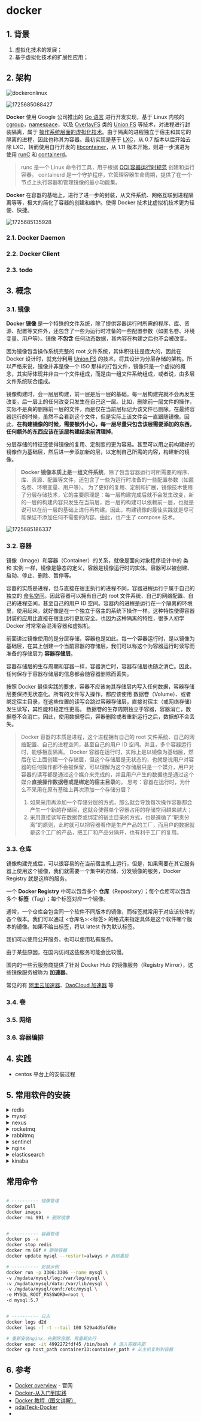 # docker

## 1. 背景

1. 虚拟化技术的发展；
2. 基于虚拟化技术的扩展性应用；

## 2. 架构

![dockeronlinux](./docker/image/docker-on-linux.png)

![1725685088427](./docker/image/1725685088427.png)

**Docker** 使用 Google 公司推出的 [Go 语言](https://golang.google.cn/) 进行开发实现，基于 Linux 内核的 [cgroup](https://zh.wikipedia.org/wiki/Cgroups)，[namespace](https://en.wikipedia.org/wiki/Linux_namespaces)，以及 [OverlayFS](https://docs.docker.com/storage/storagedriver/overlayfs-driver/) 类的 [Union FS](https://en.wikipedia.org/wiki/Union_mount) 等技术，对进程进行封装隔离，属于 [操作系统层面的虚拟化技术](https://en.wikipedia.org/wiki/Operating-system-level_virtualization)。由于隔离的进程独立于宿主和其它的隔离的进程，因此也称其为容器。最初实现是基于 [LXC](https://linuxcontainers.org/lxc/introduction/)，从 0.7 版本以后开始去除 LXC，转而使用自行开发的 [libcontainer](https://github.com/docker/libcontainer)，从 1.11 版本开始，则进一步演进为使用 [runC](https://github.com/opencontainers/runc) 和 [containerd](https://github.com/containerd/containerd)。

> runc 是一个 Linux 命令行工具，用于根据 [OCI 容器运行时规范](https://github.com/opencontainers/runtime-spec) 创建和运行容器。
> containerd 是一个守护程序，它管理容器生命周期，提供了在一个节点上执行容器和管理镜像的最小功能集。

**Docker** 在容器的基础上，进行了进一步的封装，从文件系统、网络互联到进程隔离等等，极大的简化了容器的创建和维护。使得 Docker 技术比虚拟机技术更为轻便、快捷。

![1725685135928](./docker/image/1725685135928.png)

### 2.1. Docker Daemon

### 2.2. Docker Client

### 2.3. todo

## 3. 概念

### 3.1. 镜像

**Docker 镜像** 是一个特殊的文件系统，除了提供容器运行时所需的程序、库、资源、配置等文件外，还包含了一些为运行时准备的一些配置参数（如匿名卷、环境变量、用户等）。镜像 **不包含** 任何动态数据，其内容在构建之后也不会被改变。

因为镜像包含操作系统完整的 root 文件系统，其体积往往是庞大的，因此在 Docker 设计时，就充分利用 [Union FS](https://en.wikipedia.org/wiki/Union_mount) 的技术，将其设计为分层存储的架构。所以严格来说，镜像并非是像一个 ISO 那样的打包文件，镜像只是一个虚拟的概念，其实际体现并非由一个文件组成，而是由一组文件系统组成，或者说，由多层文件系统联合组成。

镜像构建时，会一层层构建，前一层是后一层的基础。每一层构建完就不会再发生改变，后一层上的任何改变只发生在自己这一层。比如，删除前一层文件的操作，实际不是真的删除前一层的文件，而是仅在当前层标记为该文件已删除。在最终容器运行的时候，虽然不会看到这个文件，但是实际上该文件会一直跟随镜像。因此，**在构建镜像的时候，需要额外小心，每一层尽量只包含该层需要添加的东西，任何额外的东西应该在该层构建结束前清理掉**。

分层存储的特征还使得镜像的复用、定制变的更为容易。甚至可以用之前构建好的镜像作为基础层，然后进一步添加新的层，以定制自己所需的内容，构建新的镜像。

> **Docker 镜像本质上是一组文件系统**，除了包含容器运行时所需要的程序、库、资源、配置等文件，还包含了一些为运行时准备的一些配置参数（如匿名卷、环境变量、用户等）。
> 为了更好的复用、定制和扩展，镜像技术使用了分层存储技术，它的主要原理是：每一层构建完成后就不会发生改变，新的一层的构建内容只发生在当前层，后一层的构建可以依赖前一层，也就是说可以在前一层的基础上进行再构建。因此，构建镜像的最佳实践就是尽可能保证不添加任何不需要的内容。由此，也产生了 compose 技术。

![1725685186337](./docker/image/1725685186337.png)

### 3.2. 容器

镜像（Image）和容器（Container）的关系，就像是面向对象程序设计中的 类 和 实例 一样，镜像是静态的定义，容器是镜像运行时的实体。容器可以被创建、启动、停止、删除、暂停等。

容器的实质是进程，但与直接在宿主执行的进程不同，容器进程运行于属于自己的独立的 [命名空间](https://en.wikipedia.org/wiki/Linux_namespaces)。因此容器可以拥有自己的 root 文件系统、自己的网络配置、自己的进程空间，甚至自己的用户 ID 空间。容器内的进程是运行在一个隔离的环境里，使用起来，就好像是在一个独立于宿主的系统下操作一样。这种特性使得容器封装的应用比直接在宿主运行更加安全。也因为这种隔离的特性，很多人初学 Docker 时常常会混淆容器和虚拟机。

前面讲过镜像使用的是分层存储，容器也是如此。每一个容器运行时，是以镜像为基础层，在其上创建一个当前容器的存储层，我们可以称这个为容器运行时读写而准备的存储层为 **容器存储层**。

容器存储层的生存周期和容器一样，容器消亡时，容器存储层也随之消亡。因此，任何保存于容器存储层的信息都会随容器删除而丢失。

按照 Docker 最佳实践的要求，容器不应该向其存储层内写入任何数据，容器存储层要保持无状态化。所有的文件写入操作，都应该使用 数据卷（Volume）、或者 绑定宿主目录，在这些位置的读写会跳过容器存储层，直接对宿主（或网络存储）发生读写，其性能和稳定性更高。
数据卷的生存周期独立于容器，容器消亡，数据卷不会消亡。因此，使用数据卷后，容器删除或者重新运行之后，数据却不会丢失。

> Docker 容器的本质是进程，这个进程拥有自己的 root 文件系统、自己的网络配置、自己的进程空间，甚至自己的用户 ID 空间。并且，多个容器运行时，能够相互隔离。
> Docker 容器在运行时，实际上是以镜像为基础层，然后在它上面创建一个存储层，但这个存储层是无状态的，也就是说用户对容器的任何操作都不会被保留，可以理解为这个存储层只是一个媒介，用户对容器的读写都是通过这个媒介来完成的，并且用户产生的数据也是通过这个媒介**直接操作数据卷或是绑定的宿主目录**的。
> 思考：容器在运行时，为什么不采用在原有基础上再次添加一个存储分层？
>
> 1. 如果采用再添加一个存储分层的方式，那么就会导致每次操作容器都会产生一个新的存储层，这就会使得单个容器占用的存储空间越来越大；
> 2. 采用直接读写在数据卷或绑定的宿主目录的方式，也是遵循了“职责分离”的原则，此时就可以把容器看作是生产产品的工厂，而用户的数据就是这个工厂的产品，把工厂和产品分隔开，也有利于工厂的复用。

### 3.3. 仓库

镜像构建完成后，可以很容易的在当前宿主机上运行，但是，如果需要在其它服务器上使用这个镜像，我们就需要一个集中的存储、分发镜像的服务，Docker Registry 就是这样的服务。

一个 **Docker Registry** 中可以包含多个 **仓库**（Repository）；每个仓库可以包含多个 **标签**（Tag）；每个标签对应一个镜像。

通常，一个仓库会包含同一个软件不同版本的镜像，而标签就常用于对应该软件的各个版本。我们可以通过 <仓库名>:<标签> 的格式来指定具体是这个软件哪个版本的镜像。如果不给出标签，将以 latest 作为默认标签。

我们可以使用公开服务，也可以使用私有服务。

由于某些原因，在国内访问这些服务可能会比较慢。

国内的一些云服务商提供了针对 Docker Hub 的镜像服务（Registry Mirror），这些镜像服务被称为 **加速器**。

常见的有 [阿里云加速器](https://www.aliyun.com/product/acr?source=5176.11533457&userCode=8lx5zmtu)、[DaoCloud 加速器](https://www.daocloud.io/mirror#accelerator-doc) 等

### 3.4. 卷

### 3.5. 网络

### 3.6. 容器编排

## 4. 实践

- centos 平台上的安装过程

## 5. 常用软件的安装

<details>

<summary>redis</summary>

<<< ./docker/snippet/redis.snippet.md

</details>

<details>

<summary>mysql</summary>

<<< ./docker/snippet/mysql.snippet.md

</details>

<details>

<summary>nexus</summary>

<<< ./docker/snippet/nexus.snippet.md

</details>

<details>

<summary>rocketmq</summary>

<<< ./docker/snippet/rocketmq.snippet.md

</details>

<details>

<summary>rabbitmq</summary>

<<< ./docker/snippet/rabbitmq.snippet.md

</details>

<details>

<summary>sentinel</summary>

<<< ./docker/snippet/sentinel.snippet.md

</details>

<details>

<summary>nginx</summary>

<<< ./docker/snippet/nginx.snippet.md

</details>

<details>

<summary>elasticsearch</summary>

<<< ./docker/snippet/elasticsearch.snippet.md

</details>

<details>

<summary>kinaba</summary>

<<< ./docker/snippet/kinaba.snippet.md

</details>

## 常用命令

```sh

# ---------- 镜像管理
docker pull
docker images
docker rmi 991 # 删除镜像


# ---------- 容器管理
docker ps -a
docker stop redis
docker rm 88f # 删除容器
docker update mysql --restart=always # 自动重启

# ---------- 安装示例
docker run -p 3306:3306 --name mysql \
-v /mydata/mysql/log:/var/log/mysql \
-v /mydata/mysql/data:/var/lib/mysql \
-v /mydata/mysql/conf:/etc/mysql \
-e MYSQL_ROOT_PASSWORD=root \
-d mysql:5.7


# ---------- 日志
docker logs d2d
docker logs -f -t --tail 100 529a4d9afd8e

# 重新安装nginx，先删除容器，再重新执行
docker exec -it 4992272fdf45 /bin/bash  # 进入容器内部
docker cp host_path containerID:container_path # 从主机复制到容器

```

## 6. 参考

- [Docker overview](https://docs.docker.com/get-started/overview/#running-more-workloads-on-the-same-hardware) - 官网
- [Docker-从入门到实践](https://yeasy.gitbook.io/docker_practice/)
- [Docker 教程（图文讲解）](https://www.quanxiaoha.com/docker/docker-tutorial.html)
- [pdaiTeck-Docker](https://pdai.tech/md/devops/docker/docker-00-overview.html)
-
